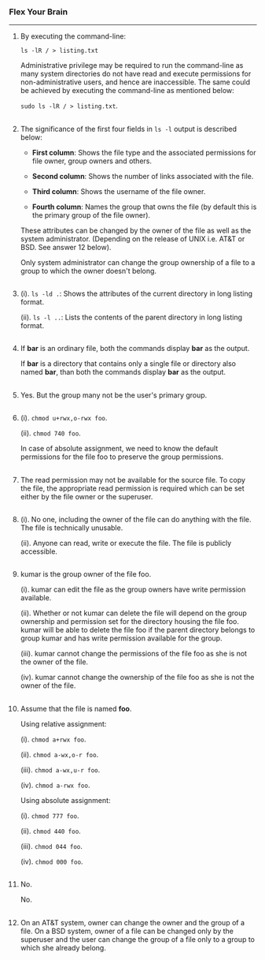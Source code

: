 ### Flex Your Brain

---

01. By executing the command-line:

    `ls -lR / > listing.txt`

    Administrative privilege may be required to run the command-line as many system directories do not have read and execute permissions for non-administrative users, and hence are inaccessible. The same could be achieved by executing the command-line as mentioned below:

    `sudo ls -lR / > listing.txt`.

##

02. The significance of the first four fields in `ls -l` output is described below:

    -   **First column**: Shows the file type and the associated permissions for file owner, group owners and others.

    -   **Second column**: Shows the number of links associated with the file.

    -   **Third column**: Shows the username of the file owner.

    -   **Fourth column**: Names the group that owns the file (by default this is the primary group of the file owner).

    These attributes can be changed by the owner of the file as well as the system administrator. (Depending on the release of UNIX i.e. AT&T or BSD. See answer 12 below).

    Only system administrator can change the group ownership of a file to a group to which the owner doesn't belong.

##

03. (i). `ls -ld .`: Shows the attributes of the current directory in long listing format.

    (ii). `ls -l ..`: Lists the contents of the parent directory in long listing format.

##

04. If **bar** is an ordinary file, both the commands display **bar** as the output.

    If **bar** is a directory that contains only a single file or directory also named **bar**, than both the commands display **bar** as the output.

##

05. Yes. But the group many not be the user's primary group.

##

06. (i). `chmod u+rwx,o-rwx foo`.

    (ii). `chmod 740 foo`.

    In case of absolute assignment, we need to know the default permissions for the file foo to preserve the group permissions.

##

07. The read permission may not be available for the source file. To copy the file, the appropriate read permission is required which can be set either by the file owner or the superuser.

##

08. (i). No one, including the owner of the file can do anything with the file. The file is technically unusable.

    (ii). Anyone can read, write or execute the file. The file is publicly accessible.

##

09. kumar is the group owner of the file foo.

    (i). kumar can edit the file as the group owners have write permission available.

    (ii). Whether or not kumar can delete the file will depend on the group ownership and permission set for the directory housing the file foo. kumar will be able to delete the file foo if the parent directory belongs to group kumar and has write permission available for the group.

    (iii). kumar cannot change the permissions of the file foo as she is not the owner of the file.

    (iv). kumar cannot change the ownership of the file foo as she is not the owner of the file.

##

10. Assume that the file is named **foo**.

    Using relative assignment:

    (i). `chmod a+rwx foo`.

    (ii). `chmod a-wx,o-r foo`.

    (iii). `chmod a-wx,u-r foo`.

    (iv). `chmod a-rwx foo`.

    Using absolute assignment:

    (i). `chmod 777 foo`.

    (ii). `chmod 440 foo`.

    (iii). `chmod 044 foo`.

    (iv). `chmod 000 foo`.

##

11. No.

    No.

##

12. On an AT&T system, owner can change the owner and the group of a file. On a BSD system, owner of a file can be changed only by the superuser and the user can change the group of a file only to a group to which she already belong.

##
